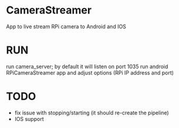 CameraStreamer
==============
App to live stream RPi camera to Android and IOS

RUN
==============
run camera_server; by default it will listen on port 1035
run android RPiCameraStreamer app and adjust options (RPi IP address and port)


TODO
==============
- fix issue with stopping/starting (it should re-create the pipeline)
- IOS support

